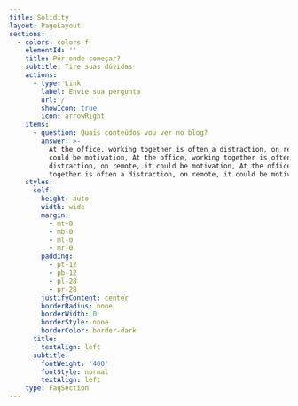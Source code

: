 ```yaml
---
title: Solidity
layout: PageLayout
sections:
  - colors: colors-f
    elementId: ''
    title: Por onde começar?
    subtitle: Tire suas dúvidas
    actions:
      - type: Link
        label: Envie sua pergunta
        url: /
        showIcon: true
        icon: arrowRight
    items:
      - question: Quais conteúdos vou ver no blog?
        answer: >-
          At the office, working together is often a distraction, on remote, it
          could be motivation, At the office, working together is often a
          distraction, on remote, it could be motivation, At the office, working
          together is often a distraction, on remote, it could be motivation
    styles:
      self:
        height: auto
        width: wide
        margin:
          - mt-0
          - mb-0
          - ml-0
          - mr-0
        padding:
          - pt-12
          - pb-12
          - pl-28
          - pr-28
        justifyContent: center
        borderRadius: none
        borderWidth: 0
        borderStyle: none
        borderColor: border-dark
      title:
        textAlign: left
      subtitle:
        fontWeight: '400'
        fontStyle: normal
        textAlign: left
    type: FaqSection
---
```

